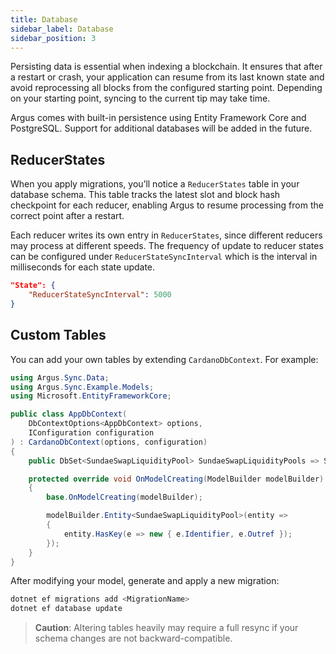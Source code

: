 ```yaml
---
title: Database
sidebar_label: Database
sidebar_position: 3
---
```


Persisting data is essential when indexing a blockchain. It ensures that after a restart or crash, your application can resume from its last known state and avoid reprocessing all blocks from the configured starting point. Depending on your starting point, syncing to the current tip may take time.

Argus comes with built-in persistence using Entity Framework Core and PostgreSQL. Support for additional databases will be added in the future.

## ReducerStates

When you apply migrations, you’ll notice a `ReducerStates` table in your database schema. This table tracks the latest slot and block hash checkpoint for each reducer, enabling Argus to resume processing from the correct point after a restart.

Each reducer writes its own entry in `ReducerStates`, since different reducers may process at different speeds. The frequency of update to reducer states can be configured under `ReducerStateSyncInterval` which is the interval in milliseconds for each state update.

```json
"State": {
    "ReducerStateSyncInterval": 5000
}
```

## Custom Tables

You can add your own tables by extending `CardanoDbContext`. For example:

```csharp
using Argus.Sync.Data;
using Argus.Sync.Example.Models;
using Microsoft.EntityFrameworkCore;

public class AppDbContext(
    DbContextOptions<AppDbContext> options,
    IConfiguration configuration
) : CardanoDbContext(options, configuration)
{
    public DbSet<SundaeSwapLiquidityPool> SundaeSwapLiquidityPools => Set<SundaeSwapLiquidityPool>();

    protected override void OnModelCreating(ModelBuilder modelBuilder)
    {
        base.OnModelCreating(modelBuilder);

        modelBuilder.Entity<SundaeSwapLiquidityPool>(entity =>
        {
            entity.HasKey(e => new { e.Identifier, e.Outref });
        });
    }
}
```

After modifying your model, generate and apply a new migration:

```bash
dotnet ef migrations add <MigrationName>
dotnet ef database update
```

> **Caution**: Altering tables heavily may require a full resync if your schema changes are not backward-compatible.
